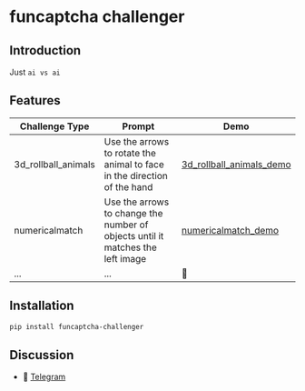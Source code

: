 # funcaptcha challenger
## Introduction
Just `ai vs ai`

## Features

| Challenge Type      | Prompt                                                                         | Demo                                                         |
|---------------------|--------------------------------------------------------------------------------|--------------------------------------------------------------|
| 3d_rollball_animals | Use the arrows to rotate the animal to face in the direction of the hand       | [3d_rollball_animals_demo](demo/3d_rollball_animals_demo.py) |
| numericalmatch      | Use the arrows to change the number of objects until it matches the left image | [numericalmatch_demo](demo/numericalmatch_demo.py)           |
| ...                 | ...                                                                            | 🚧                                                           |
## Installation
```bash
pip install funcaptcha-challenger
```

## Discussion
- 📱 [Telegram](https://t.me/+iNf8qQk0KUpkYmEx)